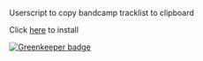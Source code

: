 Userscript to copy bandcamp tracklist to clipboard

Click [here](https://github.com/SavageCore/bandcamp-copy-tracklist/raw/master/src/bandcamp-copy-tracklist.user.js) to install


[![Greenkeeper badge](https://badges.greenkeeper.io/SavageCore/bandcamp-copy-tracklist.svg)](https://greenkeeper.io/)